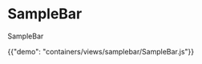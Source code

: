 # SampleBar

<p class="description">SampleBar</p>

{{"demo": "containers/views/samplebar/SampleBar.js"}}